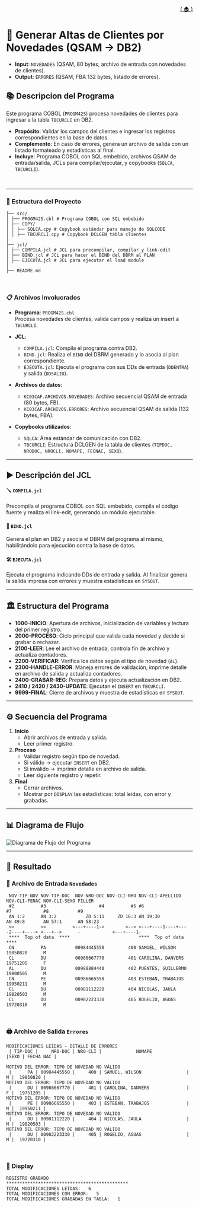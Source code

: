 <div style="text-align: right;">

[( 🏠 )](/)

</div>

# 📄 Generar Altas de Clientes por Novedades (QSAM → DB2)
- **Input**: `NOVEDADES` (QSAM, 80 bytes, archivo de entrada con novedades de clientes).
- **Output**: `ERRORES` (QSAM, FBA 132 bytes, listado de errores).
## 📚 Descripcion del Programa
Este programa COBOL (`PROGM42S`) procesa novedades de clientes para ingresar a la tabla `TBCURCLI` en DB2.  
- **Propósito**: Validar los campos del clientes e ingresar los registros correspondientes en la base de datos.  
- **Complemento**: En caso de errores, genera un archivo de salida con un listado formateado y estadísticas al final.  
- **Incluye**: Programa COBOL con SQL embebido, archivos QSAM de entrada/salida, JCLs para compilar/ejecutar, y copybooks (`SQLCA`, `TBCURCLI`).  

</br>

---

### 🚀 Estructura del Proyecto

```
├── src/
│ ├── PROGM42S.cbl # Programa COBOL con SQL embebido
│ ├── COPY/
│ │ ├── SQLCA.cpy # Copybook estándar para manejo de SQLCODE
│ │ ├── TBCURCLI.cpy # Copybook DCLGEN tabla clientes
│
├── jcl/
│ ├── COMPILA.jcl # JCL para precompilar, compilar y link-edit
│ ├── BIND.jcl # JCL para hacer el BIND del DBRM al PLAN
│ ├── EJECUTA.jcl # JCL para ejecutar el load module
│
├── README.md
```
</br>

### 📋 Archivos Involucrados

- **Programa**: `PROGM42S.cbl`  
  Procesa novedades de clientes, valida campos y realiza un insert a `TBCURCLI`.  

- **JCL**:
  - `COMPILA.jcl`: Compila el programa contra DB2.
  - `BIND.jcl`: Realiza el `BIND` del DBRM generado y lo asocia al plan correspondiente.
  - `EJECUTA.jcl`: Ejecuta el programa con sus DDs de entrada (`DDENTRA`) y salida (`DDSALID`).  

- **Archivos de datos**:
  - `KC03CAF.ARCHIVOS.NOVEDADES`: Archivo secuencial QSAM de entrada (80 bytes, FB).
  - `KC03CAF.ARCHIVOS.ERRORES`: Archivo secuencial QSAM de salida (132 bytes, FBA).

- **Copybooks utilizados**:
  - `SQLCA`: Área estándar de comunicación con DB2.
  - `TBCURCLI`: Estructura DCLGEN de la tabla de clientes (`TIPDOC, NRODOC, NROCLI, NOMAPE, FECNAC, SEXO`).

---

## ▶️ Descripción del JCL
#### 🪛 `COMPILA.jcl`
Precompila el programa COBOL con SQL embebido, compila el código fuente y realiza el link-edit, generando un módulo ejecutable.  

#### 🔗 `BIND.jcl`
Genera el plan en DB2 y asocia el DBRM del programa al mismo, habilitándolo para ejecución contra la base de datos.  

#### 🛠️ `EJECUTA.jcl`
Ejecuta el programa indicando DDs de entrada y salida. Al finalizar genera la salida impresa con errores y muestra estadísticas en `SYSOUT`.  


---

## 🏛️ Estructura del Programa 
- **1000-INICIO**: Apertura de archivos, inicialización de variables y lectura del primer registro.  
- **2000-PROCESO**: Ciclo principal que valida cada novedad y decide si grabar o rechazar.  
- **2100-LEER**: Lee el archivo de entrada, controla fin de archivo y actualiza contadores.  
- **2200-VERIFICAR**: Verifica los datos según el tipo de novedad (`AL`).  
- **2300-HANDLE-ERROR**: Maneja errores de validación, imprime detalle en archivo de salida y actualiza contadores.  
- **2400-GRABAR-REG**: Prepara datos y ejecuta actualización en DB2.  
- **2410 / 2420 / 2430-UPDATE**: Ejecutan el `INSERT` en `TBCURCLI`.
- **9999-FINAL**: Cierre de archivos y muestra de estadísticas en `SYSOUT`. 
---

## ⚙️ Secuencia del Programa
1. **Inicio**
   - Abrir archivos de entrada y salida.
   - Leer primer registro.
2. **Proceso**
   - Validar registro según tipo de novedad.
   - Si válido → ejecutar `INSERT` en DB2.
   - Si inválido → imprimir detalle en archivo de salida.
   - Leer siguiente registro y repetir.
3. **Final**
   - Cerrar archivos.
   - Mostrar por `DISPLAY` las estadísticas: total leídas, con error y grabadas.  


---

## 📊 Diagrama de Flujo
<image src="./GRAFICO.png" alt="Diagrama de Flujo del Programa">

---


## 🎯 Resultado

### 💾 Archivo de Entrada `Novedades`
```text
 NOV-TIP-NOV NOV-TIP-DOC  NOV-NRO-DOC NOV-CLI-NRO NOV-CLI-APELLIDO               NOV-CLI-FENAC NOV-CLI-SEXO FILLER      
 #2          #3                    #4          #5 #6                             #7            #8           #9          
 AN 1:2      AN 3:2           ZD 5:11     ZD 16:3 AN 19:30                       AN 49:8       AN 57:1      AN 58:23    
 <>          <>          <---+----1->        <--> <---+----1----+----2----+----> <---+-->      -            <---+----1-
 ****  Top of data  ****                          ****  Top of data  ****                                               
 CN          PA           00984445550         400 SAMUEL, WILSON                 19850820      M                       
 CL          DU           00986667770         401 CAROLINA, DANVERS              19751205      F                       
 AL          DU           00988884440         402 PUENTES, GUILLERMO             19800505      M                       
 CN          PE           00986665550         403 ESTEBAN, TRABAJOS              19950211      M                       
 CL          DU           00981112220         404 NICOLAS, JAULA                 19820503      M                       
 CL          DU           00982223330         405 ROGELIO, AGUAS                 19720310      M                       
```
<br />

### 🖨️ Archivo de Salida `Errores`
```text
MODIFICACIONES LEÍDAS - DETALLE DE ERRORES                            
 | TIP-DOC |     NRO-DOC | NRO-CLI |             NOMAPE             |SEXO | FECHA NAC |       
                                                                                              
MOTIVO DEL ERROR: TIPO DE NOVEDAD NO VÁLIDO                                                   
 |      PA | 00984445550 |     400 | SAMUEL, WILSON                 |   M |  19850820 |       
MOTIVO DEL ERROR: TIPO DE NOVEDAD NO VÁLIDO                                                   
 |      DU | 00986667770 |     401 | CAROLINA, DANVERS              |   F |  19751205 |       
MOTIVO DEL ERROR: TIPO DE NOVEDAD NO VÁLIDO                                                   
 |      PE | 00986665550 |     403 | ESTEBAN, TRABAJOS              |   M |  19950211 |       
MOTIVO DEL ERROR: TIPO DE NOVEDAD NO VÁLIDO                                                   
 |      DU | 00981112220 |     404 | NICOLAS, JAULA                 |   M |  19820503 |       
MOTIVO DEL ERROR: TIPO DE NOVEDAD NO VÁLIDO                                                   
 |      DU | 00982223330 |     405 | ROGELIO, AGUAS                 |   M |  19720310 |       
```
<br />

### 💬 Display 
```text
REGISTRO GRABADO                                 
**********************************************   
TOTAL MODIFICACIONES LEÍDAS:   6                 
TOTAL MODIFICACIONES CON ERROR:   5              
TOTAL MODIFICACIONES GRABADAS EN TABLA:   1          
```     